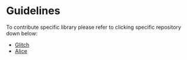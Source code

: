 # Guidelines

To contribute specific library please refer to clicking specific repository down below:

- [Glitch](https://glitchlib.io/wiki/guidelines/glitch)
- [Alice](https://glitchlib.io/wiki/guidelines/alice)